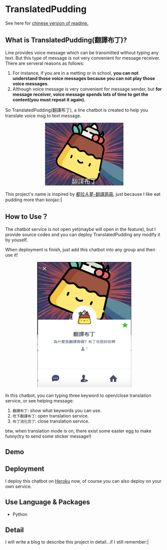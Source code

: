 # TranslatedPudding
See here for [chinese version of readme.](./chinese_readme.md)

## What is TranslatedPudding(翻譯布丁)?
Line provides voice message which can be transmitted without typing any text. But this type of message is not very convenient for message receiver. There are serveral reasons as follows: 

1. For instance, if you are in a metting or in school, **you can not understand those voice messages because you can not play those voice messages**.
2. Although voice message is very convenient for message sender, but **for message receiver, voice message spends lots of time to get the content(you must repeat it again).**

So TranslatedPudding(翻譯布丁), a line chatbot is created to help you translate voice msg to text message.

<p align="center"><img src="./img/img1.png" alt="Smiley face" height="200" width="250"></p>

This project's name is inspired by [都拉Ａ夢-翻譯蒟蒻](http://zh.doraemon.wikia.com/wiki/%E7%BF%BB%E8%AD%AF%E8%92%9F%E8%92%BB?variant=zh-tw), just because I like eat pudding more than konjac:|

## How to Use？
The chatbot service is not open yet(maybe will open in the feature), but I provide source codes and you can deploy TranslatedPudding any modify it by youself.

When deployment is finish, just add this chatbot into any group and then use it!
<p align="center"><img src="./img/img2.png" alt="Smiley face" height="400" width="300"></p>

In this chatbot, you can typing three keyword to open/close translation service, or see helping message:
1. `翻譯布丁`: show what keywords you can use. 
2. `吃下翻譯布丁`: open translation service.
3. `布丁消化完了`: close translation service.

btw, when translation mode is on, there exist some easter egg to make funny(try to send some sticker message!)

## Demo


## Deployment
I deploy this chatbot on [Heroku](https://dashboard.heroku.com/login) now, of course you can also deploy on your own service.



## Use Language & Packages
- Python

## Detail
I will write a blog to describe this project in detail...if I still remember:|
